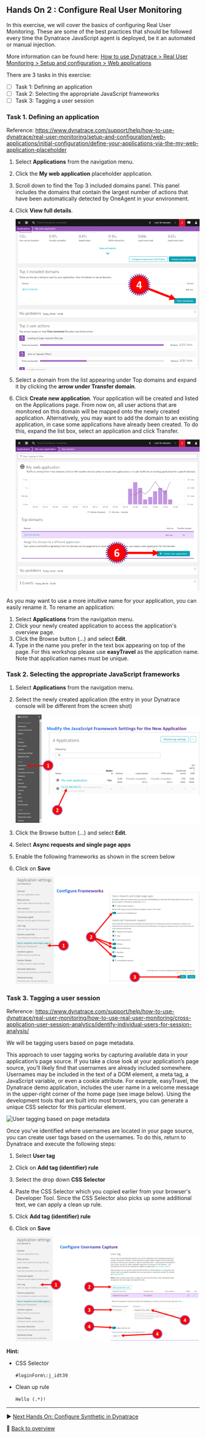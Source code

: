 ## Hands On 2 : Configure Real User Monitoring
In this exercise, we will cover the basics of configuring Real User Monitoring. These are some of the best practices that should be followed every time the Dynatrace JavaScript agent is deployed, be it an automated or manual injection. 

More information can be found here: [How to use Dynatrace > Real User Monitoring > Setup and configuration > Web applications](https://www.dynatrace.com/support/help/how-to-use-dynatrace/real-user-monitoring/setup-and-configuration/web-applications/)

There are 3 tasks in this exercise:
- [ ] Task 1: Defining an application
- [ ] Task 2: Selecting the appropriate JavaScript frameworks
- [ ] Task 3: Tagging a user session

### Task 1. Defining an application

Reference: https://www.dynatrace.com/support/help/how-to-use-dynatrace/real-user-monitoring/setup-and-configuration/web-applications/initial-configuration/define-your-applications-via-the-my-web-application-placeholder

1. Select **Applications** from the navigation menu.
2. Click the **My web application** placeholder application.
3. Scroll down to find the Top 3 included domains panel. This panel includes the domains that contain the largest number of actions that have been automatically detected by OneAgent in your environment.
4. Click **View full details**.

   ![Deploy](/assets/201-Define.png)

5. Select a domain from the list appearing under Top domains and expand it by clicking the **arrow under Transfer domain**.
6. Click **Create new application**. 
Your application will be created and listed on the Applications page. From now on, all user actions that are monitored on this domain will be mapped onto the newly created application. Alternatively, you may want to add the domain to an existing application, in case some applications have already been created. To do this, expand the list box, select an application and click Transfer.

   ![Deploy](/assets/201-Create.png)

As you may want to use a more intuitive name for your application, you can easily rename it. To rename an application:
1. Select **Applications** from the navigation menu.
2. Click your newly created application to access the application's overview page.
3. Click the Browse button (...) and select **Edit**.
4. Type in the name you prefer in the text box appearing on top of the page. For this workshop please use **easyTravel** as the application name. Note that application names must be unique.

### Task 2. Selecting the appropriate JavaScript frameworks

1. Select **Applications** from the navigation menu.
2. Select the newly created application (the entry in your Dynatrace console will be different from the screen shot)

   ![Deploy](/assets/202-ModifyJSFramework.png)

3. Click the Browse button (...) and select **Edit**.
4. Select **Async requests and single page apps**
5. Enable the following frameworks as shown in the screen below
6. Click on **Save**

   ![Deploy](/assets/202-ConfigFramework.png)

### Task 3. Tagging a user session

Reference: https://www.dynatrace.com/support/help/how-to-use-dynatrace/real-user-monitoring/how-to-use-real-user-monitoring/cross-application-user-session-analytics/identify-individual-users-for-session-analysis/

We will be tagging users based on page metadata.

This approach to user tagging works by capturing available data in your application’s page source. If you take a close look at your application’s page source, you’ll likely find that usernames are already included somewhere. Usernames may be included in the text of a DOM element, a meta tag, a JavaScript variable, or even a cookie attribute. For example, easyTravel, the Dynatrace demo application, includes the user name in a welcome message in the upper-right corner of the home page (see image below). Using the development tools that are built into most browsers, you can generate a unique CSS selector for this particular element.

![User tagging based on page metadata](https://dt-cdn.net/images/usertags2-1872-eaa3cbf0fe.png)

Once you’ve identified where usernames are located in your page source, you can create user tags based on the usernames. To do this, return to Dynatrace and execute the following steps:

1. Select **User tag**
2. Click on **Add tag (identifier) rule**
3. Select the drop down **CSS Selector**
4. Paste the CSS Selector which you copied earlier from your browser's Developer Tool. Since the CSS Selector also picks up some additional text, we can apply a clean up rule.
5. Click **Add tag (identifier) rule**
5. Click on **Save**

   ![Deploy](/assets/204-TaggingUserSession.png)

**Hint:**
 * CSS Selector
 
   ```#loginForm\:j_idt39```
 
 * Clean up rule
 
    ```Hello (.*)!```

---

:arrow_forward: [Next Hands On: Configure Synthetic in Dynatrace](/Hands%20On%203%20-%20Configure%20Synthetic%20Test)

:arrow_up_small: [Back to overview](/README.md)
